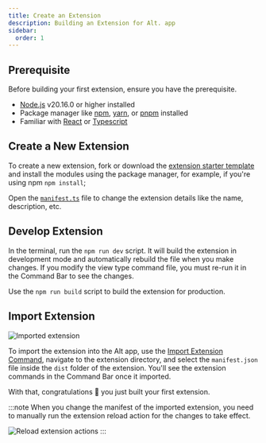 ```yaml
---
title: Create an Extension
description: Building an Extension for Alt. app
sidebar:
  order: 1
---
```


## Prerequisite

Before building your first extension, ensure you have the prerequisite.
- [Node.js](https://nodejs.org/) v20.16.0 or higher installed
- Package manager like [npm](http://npmjs.com/), [yarn](https://yarnpkg.com/), or [pnpm](https://pnpm.io/) installed
- Familiar with [React](https://react.dev/) or [Typescript](https://www.typescriptlang.org/)

## Create a New Extension

To create a new extension, fork or download the [extension starter template](https://github.com/Kholid060/alt-extension-starter) and install the modules using the package manager, for example, if you're using npm `npm install`;

Open the [`manifest.ts`](/extensions/extension-manifest) file to change the extension details like the name, description, etc.

## Develop Extension

In the terminal, run the `npm run dev` script. It will build the extension in development mode and automatically rebuild the file when you make changes. If you modify the view type command file, you must re-run it in the Command Bar to see the changes.

Use the `npm run build` script to build the extension for production.

## Import Extension

![Imported extension](@/assets/images/imported-extension.png)

To import the extension into the Alt app, use the [Import Extension Command](/basics/core-commands/#import-extension-command), navigate to the extension directory, and select the `manifest.json` file inside the `dist` folder of the extension. You'll see the extension commands in the Command Bar once it imported.

With that, congratulations 🎉 you just built your first extension.

:::note
When you change the manifest of the imported extension, you need to manually run the extension reload action for the changes to take effect.

![Reload extension actions](@/assets/images/reload-extension-action.png)
:::